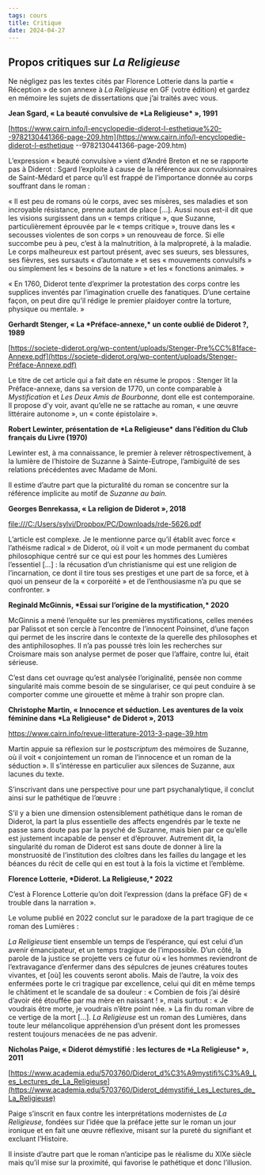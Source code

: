 ```yaml
---
tags: cours
title: Critique
date: 2024-04-27
---
```


## Propos critiques sur *La Religieuse*

Ne négligez pas les textes cités par Florence Lotterie dans la partie « Réception » de son annexe à *La Religieuse* en GF (votre édition) et gardez en mémoire les sujets de dissertations que j’ai traités avec vous.

**Jean Sgard, « La beauté convulsive de \*La Religieuse\* », 1991**

[https://www.cairn.info/l-encyclopedie-diderot-l-esthetique%20--9782130441366-page-209.htm](https://www.cairn.info/l-encyclopedie-diderot-l-esthetique --9782130441366-page-209.htm)

L’expression « beauté convulsive » vient d’André Breton et ne se rapporte pas à Diderot : Sgard l’exploite à cause de la référence aux convulsionnaires de Saint-Médard et parce qu’il est frappé de l’importance donnée au corps souffrant dans le roman :

« Il est peu de romans où le corps, avec ses misères, ses maladies et son incroyable résistance, prenne autant de place […]. Aussi nous est-il dit que les visions surgissent dans un « temps critique », que Suzanne, particulièrement éprouvée par le « temps critique », trouve dans les « secousses violentes de son corps » un renouveau de force. Si elle succombe peu à peu, c’est à la malnutrition, à la malpropreté, à la maladie. Le corps malheureux est partout présent, avec ses sueurs, ses blessures, ses fièvres, ses sursauts « d’automate » et ses « mouvements convulsifs » ou simplement les « besoins de la nature » et les « fonctions animales. »

« En 1760, Diderot tente d’exprimer la protestation des corps contre les supplices inventés par l’imagination cruelle des fanatiques. D’une certaine façon, on peut dire qu’il rédige le premier plaidoyer contre la torture, physique ou mentale. »

**Gerhardt Stenger, « La \*Préface-annexe,\* un conte oublié de Diderot ?, 1989**

[https://societe-diderot.org/wp-content/uploads/Stenger-Pre%CC%81face-Annexe.pdf](https://societe-diderot.org/wp-content/uploads/Stenger-Préface-Annexe.pdf)

Le titre de cet article qui a fait date en résume le propos : Stenger lit la Préface-annexe, dans sa version de 1770, un conte comparable à *Mystification* et *Les Deux Amis de Bourbonne,* dont elle est contemporaine. Il propose d’y voir, avant qu’elle ne se rattache au roman, « une œuvre littéraire autonome », un « conte épistolaire ».

**Robert Lewinter, présentation de \*La Religieuse\* dans l’édition du Club français du Livre (1970)** 

Lewinter est, à ma connaissance, le premier à relever rétrospectivement, à la lumière de l’histoire de Suzanne à Sainte-Eutrope, l’ambiguïté de ses relations précédentes avec Madame de Moni.

Il estime d’autre part que la picturalité du roman se concentre sur la référence implicite au motif de *Suzanne au bain.*

**Georges Benrekassa, « La religion de Diderot », 2018**

[file:///C:/Users/sylvi/Dropbox/PC/Downloads/rde-5626.pdf](file:///C:/Users/sylvi/Dropbox/PC/Downloads/rde-5626.pdf)

L’article est complexe. Je le mentionne parce qu’il établit avec force « l’athéisme radical » de Diderot, où il voit « un mode permanent du combat philosophique centré sur ce qui est pour les hommes des Lumières l’essentiel […] : la récusation d’un christianisme qui est une religion de l’incarnation, ce dont il tire tous ses prestiges et une part de sa force, et à quoi un penseur de la « corporéité » et de l’enthousiasme n’a pu que se confronter. »

**Reginald McGinnis, \*Essai sur l’origine de la mystification,\* 2020**

McGinnis a mené l’enquête sur les premières mystifications, celles menées par Palissot et son cercle à l’encontre de l’innocent Poinsinet, d’une façon qui permet de les inscrire dans le contexte de la querelle des philosophes et des antiphilosophes. Il n’a pas poussé très loin les recherches sur Croismare mais son analyse permet de poser que l’affaire, contre lui, était sérieuse.

C’est dans cet ouvrage qu’est analysée l’originalité, pensée non comme singularité mais comme besoin de se singulariser, ce qui peut conduire à se comporter comme une girouette et même à trahir son propre clan.

**Christophe Martin, « Innocence et séduction. Les aventures de la voix féminine dans \*La Religieuse\* de Diderot », 2013**

https://www.cairn.info/revue-litterature-2013-3-page-39.htm

Martin appuie sa réflexion sur le *postscriptum* des mémoires de Suzanne, où il voit « conjointement un roman de l’innocence et un roman de la séduction ». Il s’intéresse en particulier aux silences de Suzanne, aux lacunes du texte.

S’inscrivant dans une perspective pour une part psychanalytique, il conclut ainsi sur le pathétique de l’œuvre :

S’il y a bien une dimension ostensiblement pathétique dans le roman de Diderot, la part la plus essentielle des affects engendrés par le texte ne passe sans doute pas par la psyché de Suzanne, mais bien par ce qu’elle est justement incapable de penser et d’éprouver. Autrement dit, la singularité du roman de Diderot est sans doute de donner à lire la monstruosité de l’institution des cloîtres dans les failles du langage et les béances du récit de celle qui en est tout à la fois la victime et l’emblème.

**Florence Lotterie, \*Diderot. La Religieuse,\* 2022**

C’est à Florence Lotterie qu’on doit l’expression (dans la préface GF) de « trouble dans la narration ».

Le volume publié en 2022 conclut sur le paradoxe de la part tragique de ce roman des Lumières :

*La Religieuse* tient ensemble un temps de l’espérance, qui est celui d’un avenir émancipateur, et un temps tragique de l’impossible. D’un côté, la parole de la justice se projette vers ce futur où « les hommes reviendront de l’extravagance d’enfermer dans des sépulcres de jeunes créatures toutes vivantes, et [où] les couvents seront abolis. Mais de l’autre, la voix des enfermées porte le cri tragique par excellence, celui qui dit en même temps le châtiment et le scandale de sa douleur : « Combien de fois j’ai désiré d’avoir été étouffée par ma mère en naissant ! », mais surtout : « Je voudrais être morte, je voudrais n’être point née. » La fin du roman vibre de ce vertige de la mort […]. *La Religieuse* est un roman des Lumières, dans toute leur mélancolique appréhension d’un présent dont les promesses restent toujours menacées de ne pas advenir.

**Nicholas Paige, « Diderot démystifié : les lectures de \*La Religieuse\* », 2011**

[https://www.academia.edu/5703760/Diderot_d%C3%A9mystifi%C3%A9_Les_Lectures_de_La_Religieuse](https://www.academia.edu/5703760/Diderot_démystifié_Les_Lectures_de_La_Religieuse)

Paige s’inscrit en faux contre les interprétations modernistes de *La Religieuse,* fondées sur l’idée que la préface jette sur le roman un jour ironique et en fait une œuvre réflexive, misant sur la pureté du signifiant et excluant l’Histoire.

Il insiste d’autre part que le roman n’anticipe pas le réalisme du XIXe siècle mais qu’il mise sur la proximité, qui favorise le pathétique et donc l’illusion.